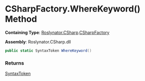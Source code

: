 # CSharpFactory\.WhereKeyword\(\) Method

**Containing Type**: [Roslynator.CSharp](../../README.md)\.[CSharpFactory](../README.md)

**Assembly**: Roslynator\.CSharp\.dll

```csharp
public static SyntaxToken WhereKeyword()
```

### Returns

[SyntaxToken](https://docs.microsoft.com/en-us/dotnet/api/microsoft.codeanalysis.syntaxtoken)

